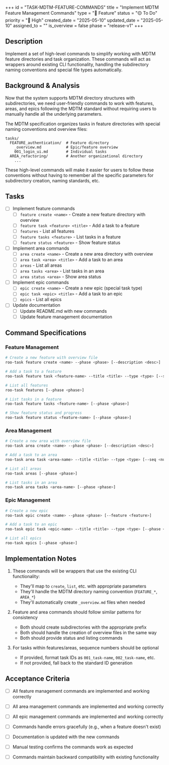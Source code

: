 +++
id = "TASK-MDTM-FEATURE-COMMANDS"
title = "Implement MDTM Feature Management Commands"
type = "🌟 Feature"
status = "🟡 To Do"
priority = "🔼 High"
created_date = "2025-05-10"
updated_date = "2025-05-10"
assigned_to = ""
is_overview = false
phase = "release-v1"
+++

## Description

Implement a set of high-level commands to simplify working with MDTM feature directories and task organization. These commands will act as wrappers around existing CLI functionality, handling the subdirectory naming conventions and special file types automatically.

## Background & Analysis

Now that the system supports MDTM directory structures with subdirectories, we need user-friendly commands to work with features, areas, and epics following the MDTM standard without requiring users to manually handle all the underlying parameters.

The MDTM specification organizes tasks in feature directories with special naming conventions and overview files:

```
tasks/
  FEATURE_authentication/  # Feature directory
    _overview.md           # Epic/feature overview
    001_login_ui.md        # Individual tasks
  AREA_refactoring/        # Another organizational directory
    ...
```

These high-level commands will make it easier for users to follow these conventions without having to remember all the specific parameters for subdirectory creation, naming standards, etc.

## Tasks

- [ ] Implement feature commands
  - [ ] `feature create <name>` - Create a new feature directory with overview
  - [ ] `feature task <feature> <title>` - Add a task to a feature
  - [ ] `features` - List all features
  - [ ] `feature tasks <feature>` - List tasks in a feature
  - [ ] `feature status <feature>` - Show feature status

- [ ] Implement area commands
  - [ ] `area create <name>` - Create a new area directory with overview
  - [ ] `area task <area> <title>` - Add a task to an area
  - [ ] `areas` - List all areas
  - [ ] `area tasks <area>` - List tasks in an area
  - [ ] `area status <area>` - Show area status

- [ ] Implement epic commands
  - [ ] `epic create <name>` - Create a new epic (special task type)
  - [ ] `epic task <epic> <title>` - Add a task to an epic
  - [ ] `epics` - List all epics

- [ ] Update documentation
  - [ ] Update README.md with new commands
  - [ ] Update feature management documentation

## Command Specifications

### Feature Management

```bash
# Create a new feature with overview file
roo-task feature create <name> --phase <phase> [--description <desc>]

# Add a task to a feature
roo-task feature task <feature-name> --title <title> --type <type> [--seq <number>] [--phase <phase>]

# List all features
roo-task features [--phase <phase>]

# List tasks in a feature
roo-task feature tasks <feature-name> [--phase <phase>]

# Show feature status and progress
roo-task feature status <feature-name> [--phase <phase>]
```

### Area Management

```bash
# Create a new area with overview file
roo-task area create <name> --phase <phase> [--description <desc>]

# Add a task to an area
roo-task area task <area-name> --title <title> --type <type> [--seq <number>] [--phase <phase>]

# List all areas
roo-task areas [--phase <phase>]

# List tasks in an area
roo-task area tasks <area-name> [--phase <phase>]
```

### Epic Management

```bash
# Create a new epic
roo-task epic create <name> --phase <phase> [--feature <feature>]

# Add a task to an epic
roo-task epic task <epic-name> --title <title> --type <type> [--phase <phase>]

# List all epics
roo-task epics [--phase <phase>]
```

## Implementation Notes

1. These commands will be wrappers that use the existing CLI functionality:
   - They'll map to `create`, `list`, etc. with appropriate parameters
   - They'll handle the MDTM directory naming convention (`FEATURE_*`, `AREA_*`)
   - They'll automatically create `_overview.md` files when needed

2. Feature and area commands should follow similar patterns for consistency
   - Both should create subdirectories with the appropriate prefix
   - Both should handle the creation of overview files in the same way
   - Both should provide status and listing commands

3. For tasks within features/areas, sequence numbers should be optional
   - If provided, format task IDs as `001_task-name`, `002_task-name`, etc.
   - If not provided, fall back to the standard ID generation

## Acceptance Criteria

- [ ] All feature management commands are implemented and working correctly
- [ ] All area management commands are implemented and working correctly
- [ ] All epic management commands are implemented and working correctly
- [ ] Commands handle errors gracefully (e.g., when a feature doesn't exist)
- [ ] Documentation is updated with the new commands
- [ ] Manual testing confirms the commands work as expected
- [ ] Commands maintain backward compatibility with existing functionality


